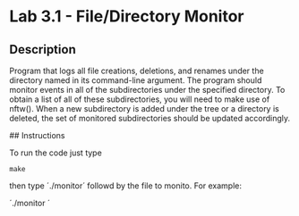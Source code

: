 # Lab 3.1 - File/Directory Monitor

## Description
 Program that logs all file creations, deletions, and renames under the directory named in its command-line argument. The program should monitor events in all of the subdirectories under the specified directory. To obtain a list of all of these subdirectories, you will need to make use of nftw(). When a new subdirectory is added under the tree or a directory is deleted, the set of monitored subdirectories should be updated accordingly.

## Instructions

To run the code just type

`make`

then type ´./monitor´ followd by the file to monito. For example:

´./monitor ´
